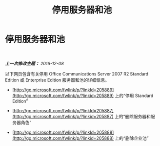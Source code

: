 ﻿---
title: 停用服务器和池
TOCTitle: 停用服务器和池
ms:assetid: 83bb222c-03f8-46ec-a54d-f80d00dfced2
ms:mtpsurl: https://technet.microsoft.com/zh-cn/library/JJ205053(v=OCS.15)
ms:contentKeyID: 49313446
ms.date: 12/10/2016
mtps_version: v=OCS.15
ms.translationtype: HT
---

# 停用服务器和池

 

_**上一次修改主题：** 2016-12-08_

以下网页包含有关停用 Office Communications Server 2007 R2 Standard Edition 或 Enterprise Edition 服务器和池的详细信息。

  - [http://go.microsoft.com/fwlink/p/?linkId=205889](http://go.microsoft.com/fwlink/p/?linkid=205889) 上的“停用 Standard Edition”

  - [http://go.microsoft.com/fwlink/p/?linkId=205887](http://go.microsoft.com/fwlink/p/?linkid=205887) 上的“删除服务器和服务器角色”

  - [http://go.microsoft.com/fwlink/p/?linkId=205888](http://go.microsoft.com/fwlink/p/?linkid=205888) 上的“删除企业池”


